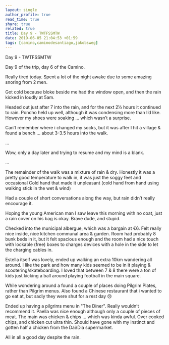 ```yaml
---
layout: single
author_profile: true
read_time: true
share: true
related: true
title: Day 9 - TWTFSSMTW
date: 2019-06-05 21:04:53 +01:59
tags: [camino,caminodesantiago,jakobsweg]
---
```


Day 9 - TWTFSSMTW

Day 9 of the trip, day 6 of the Camino.

Really tired today. Spent a lot of the night awake due to some amazing snoring from 2 men.

Got cold because bloke beside me had the window open, and then the rain kicked in loudly at 5am.

Headed out just after 7 into the rain, and for the next 2½ hours it continued to rain. Poncho held up well, although it was condensing more than I’d like. However my shoes were soaking … which wasn’t a surprise.

Can’t remember where i changed my socks, but it was after I hit a village & found a bench … about 3-3.5 hours into the walk.

…

Wow, only a day later and trying to resume and my mind is a blank.

…

The remainder of the walk was a mixture of rain & dry. Honestly it was a pretty good temperature to walk in, it was just the soggy feet and occasional Cold hand that made it unpleasant (cold hand from hand using walking stick in the wet & wind)

Had a couple of short conversations along the way, but rain didn’t really encourage it.

Hoping the young American man I saw leave this morning with no coat, just a rain cover on his bag is okay. Brave dude, and stupid.

Checked into the municipal albergue, which was a bargain at €6. Felt really nice inside, nice kitchen communal area & garden. Room had probably 8 bunk beds in it, but it felt spacious enough and the room had a nice touch with lockable (free) boxes to charges devices with a hole in the side to let the charging cables in.

Estella itself was lovely, ended up walking an extra 10km wandering all around. I like the park and how many kids seemed to be in it playing & scootering/skateboarding. I loved that between 7 & 8 there were a ton of kids just kicking a ball around playing football in the main square. 

While wondering around a found a couple of places doing Pilgrim Plates, rather than Pilgrim menus. Also found a Chinese restaurant that i wanted to go eat at, but sadly they were shut for a rest day 😢

Ended up having a pilgrims menu in "The Diner". Really wouldn’t recommend it. Paella was nice enough although only a couple of pieces of meat. The main was chicken & chips … which was kinda awful. Over cooked chips, and chicken cut ultra thin. Should have gone with my instinct and gotten half a chicken from the Dai/Dia supermarket.

All in all a good day despite the rain.


